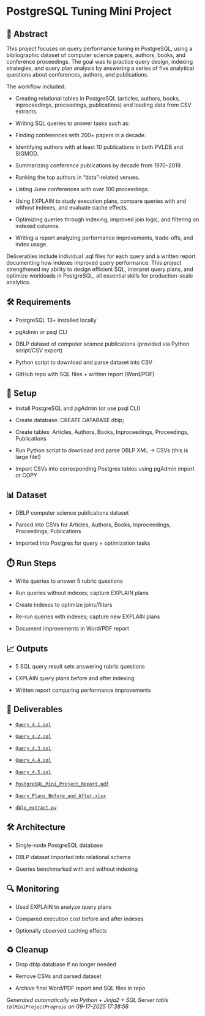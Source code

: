 # PostgreSQL Tuning Mini Project


## 📖 Abstract
This project focuses on query performance tuning in PostgreSQL, using a bibliographic dataset of computer science papers, authors, books, and conference proceedings. The goal was to practice query design, indexing strategies, and query plan analysis by answering a series of five analytical questions about conferences, authors, and publications.

The workflow included:

- Creating relational tables in PostgreSQL (articles, authors, books, inproceedings, proceedings, publications) and loading data from CSV extracts.
- Writing SQL queries to answer tasks such as:
-   Finding conferences with 200+ papers in a decade.
-   Identifying authors with at least 10 publications in both PVLDB and SIGMOD.
-   Summarizing conference publications by decade from 1970–2019.
-   Ranking the top authors in “data”-related venues.
-   Listing June conferences with over 100 proceedings.
- Using EXPLAIN to study execution plans, compare queries with and without indexes, and evaluate cache effects.
- Optimizing queries through indexing, improved join logic, and filtering on indexed columns.
- Writing a report analyzing performance improvements, trade-offs, and index usage.

Deliverables include individual .sql files for each query and a written report documenting how indexes improved query performance. This project strengthened my ability to design efficient SQL, interpret query plans, and optimize workloads in PostgreSQL, all essential skills for production-scale analytics.



## 🛠 Requirements
- PostgreSQL 13+ installed locally
- pgAdmin or psql CLI
- DBLP dataset of computer science publications (provided via Python script/CSV export)
- Python script to download and parse dataset into CSV
- GitHub repo with SQL files + written report (Word/PDF)



## 🧰 Setup
- Install PostgreSQL and pgAdmin (or use psql CLI)
- Create database: CREATE DATABASE dblp;
- Create tables: Articles, Authors, Books, Inproceedings, Proceedings, Publications
- Run Python script to download and parse DBLP XML → CSVs (this is large file!)
- Import CSVs into corresponding Postgres tables using pgAdmin import or COPY



## 📊 Dataset
- DBLP computer science publications dataset
- Parsed into CSVs for Articles, Authors, Books, Inproceedings, Proceedings, Publications
- Imported into Postgres for query + optimization tasks



## ⏱️ Run Steps
- Write queries to answer 5 rubric questions
- Run queries without indexes; capture EXPLAIN plans
- Create indexes to optimize joins/filters
- Re-run queries with indexes; capture new EXPLAIN plans
- Document improvements in Word/PDF report



## 📈 Outputs
- 5 SQL query result sets answering rubric questions
- EXPLAIN query plans before and after indexing
- Written report comparing performance improvements





## 📎 Deliverables

- [`Query_4.1.sql`](./deliverables/Query_4.1.sql)

- [`Query_4.2.sql`](./deliverables/Query_4.2.sql)

- [`Query_4.3.sql`](./deliverables/Query_4.3.sql)

- [`Query_4.4.sql`](./deliverables/Query_4.4.sql)

- [`Query_4.5.sql`](./deliverables/Query_4.5.sql)

- [`PostgreSQL_Mini_Project_Report.pdf`](./deliverables/PostgreSQL_Mini_Project_Report.pdf)

- [`Query_Plans_Before_and_After.xlsx`](./deliverables/Query_Plans_Before_and_After.xlsx)

- [`dblp_extract.py`](./deliverables/dblp_extract.py)




## 🛠️ Architecture
- Single-node PostgreSQL database
- DBLP dataset imported into relational schema
- Queries benchmarked with and without indexing



## 🔍 Monitoring
- Used EXPLAIN to analyze query plans
- Compared execution cost before and after indexes
- Optionally observed caching effects



## ♻️ Cleanup
- Drop dblp database if no longer needed
- Remove CSVs and parsed dataset
- Archive final Word/PDF report and SQL files in repo


*Generated automatically via Python + Jinja2 + SQL Server table `tblMiniProjectProgress` on 09-17-2025 17:38:56*